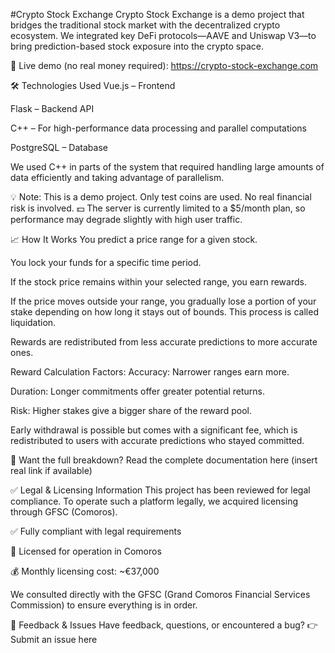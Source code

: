 #Crypto Stock Exchange
Crypto Stock Exchange is a demo project that bridges the traditional stock market with the decentralized crypto ecosystem. We integrated key DeFi protocols—AAVE and Uniswap V3—to bring prediction-based stock exposure into the crypto space.

🔗 Live demo (no real money required): <a>https://crypto-stock-exchange.com</a>

🛠️ Technologies Used
Vue.js – Frontend

Flask – Backend API

C++ – For high-performance data processing and parallel computations

PostgreSQL – Database

We used C++ in parts of the system that required handling large amounts of data efficiently and taking advantage of parallelism.

💡 Note: This is a demo project. Only test coins are used. No real financial risk is involved.
💵 The server is currently limited to a $5/month plan, so performance may degrade slightly with high user traffic.

📈 How It Works
You predict a price range for a given stock.

You lock your funds for a specific time period.

If the stock price remains within your selected range, you earn rewards.

If the price moves outside your range, you gradually lose a portion of your stake depending on how long it stays out of bounds. This process is called liquidation.

Rewards are redistributed from less accurate predictions to more accurate ones.

Reward Calculation Factors:
Accuracy: Narrower ranges earn more.

Duration: Longer commitments offer greater potential returns.

Risk: Higher stakes give a bigger share of the reward pool.

Early withdrawal is possible but comes with a significant fee, which is redistributed to users with accurate predictions who stayed committed.

📘 Want the full breakdown? Read the complete documentation here (insert real link if available)

✅ Legal & Licensing Information
This project has been reviewed for legal compliance.
To operate such a platform legally, we acquired licensing through GFSC (Comoros).

✅ Fully compliant with legal requirements

💼 Licensed for operation in Comoros

💰 Monthly licensing cost: ~€37,000

We consulted directly with the GFSC (Grand Comoros Financial Services Commission) to ensure everything is in order.

🐞 Feedback & Issues
Have feedback, questions, or encountered a bug?
👉 Submit an issue here 
